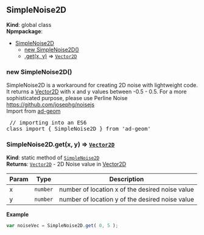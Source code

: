 <a name="SimpleNoise2D"></a>

## SimpleNoise2D
**Kind**: global class  
**Npmpackage**:   

* [SimpleNoise2D](#SimpleNoise2D)
    * [new SimpleNoise2D()](#new_SimpleNoise2D_new)
    * [.get(x, y)](#SimpleNoise2D.get) ⇒ [<code>Vector2D</code>](#Vector2D)

<a name="new_SimpleNoise2D_new"></a>

### new SimpleNoise2D()
SimpleNoise2D is a workaround for creating 2D noise with lightweight code. 
        It returns a [Vector2D](#Vector2D) with x and y values between -0.5 - 0.5.
		For a more sophisticated purpose, please use Perline Noise https://github.com/josephg/noisejs
		<br>
		Import from <a href="https://github.com/ff0000-ad-tech/ad-geom">ad-geom</a>
        <br>
		<pre class="sunlight-highlight-javascript">
// importing into an ES6 class
import { SimpleNoise2D } from 'ad-geom'
</pre>

<a name="SimpleNoise2D.get"></a>

### SimpleNoise2D.get(x, y) ⇒ [<code>Vector2D</code>](#Vector2D)
**Kind**: static method of [<code>SimpleNoise2D</code>](#SimpleNoise2D)  
**Returns**: [<code>Vector2D</code>](#Vector2D) - 2D Noise value in [Vector2D](#Vector2D)  

| Param | Type | Description |
| --- | --- | --- |
| x | <code>number</code> | number of location x of the desired noise value |
| y | <code>number</code> | number of location y of the desired noise value |

**Example**  
```js
var noiseVec = SimpleNoise2D.get( 0, 5 );
```
